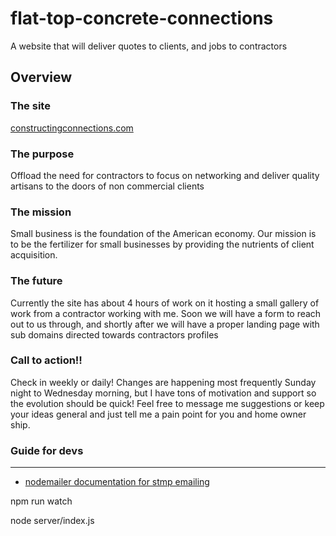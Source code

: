 # flat-top-concrete-connections
A website that will deliver quotes to clients, and jobs to contractors
## Overview
### The site
[constructingconnections.com](http://constructingconnections.com)

### The purpose
Offload the need for contractors to focus on networking and deliver quality artisans to the doors of non commercial clients

### The mission
Small business is the foundation of the American economy. Our mission is to be the fertilizer for small businesses by providing the nutrients of client acquisition.

### The future
Currently the site has about 4 hours of work on it hosting a small gallery of work from a contractor working with me. Soon we will have a form to reach out to us through, and shortly after we will have a proper landing page with sub domains directed towards contractors profiles

### Call to action!!
Check in weekly or daily! Changes are happening most frequently Sunday night to Wednesday morning, but I have tons of motivation and support so the evolution should be quick! Feel free to message me suggestions or keep your ideas general and just tell me a pain point for you and home owner ship.

### Guide for devs
--- 
- [nodemailer documentation for stmp emailing](https://nodemailer.com/smtp/)


npm run watch

node server/index.js
